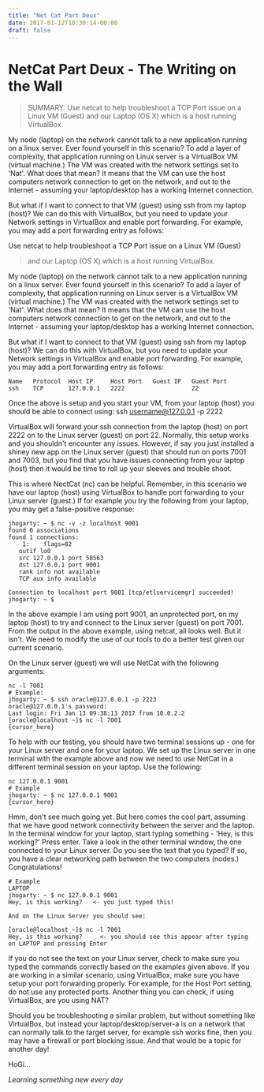 ```yaml
---
title: "Net Cat Part Deux"
date: 2017-01-12T10:30:14-00:00
draft: false
---
```


# NetCat Part Deux - The Writing on the Wall

> SUMMARY: Use netcat to help troubleshoot a TCP Port issue on a Linux VM (Guest)
> and our Laptop (OS X) which is a host running VirtualBox.

My node (laptop) on the network cannot talk to a new application running on a linux server.  Ever found yourself in this scenario?  To add a layer of complexity, that application running on Linux server is a VirtualBox VM (virtual machine.)  The VM was created with the network settings set to 'Nat'.  What does that mean?  It means that the VM can use the host computers network connection to get on the network, and out to the Internet - assuming your laptop/desktop has a working Internet connection.  

But what if I want to connect to that VM (guest) using ssh from my laptop (host)?  We can do this with VirtualBox, but you need to update your Network settings in VirtualBox and enable port forwarding.  For example, you may add a port forwarding entry as follows:

 Use netcat to help troubleshoot a TCP Port issue on a Linux VM (Guest)
> and our Laptop (OS X) which is a host running VirtualBox.

My node (laptop) on the network cannot talk to a new application running on a linux server.  Ever found yourself in this scenario?  To add a layer of complexity, that application running on Linux server is a VirtualBox VM (virtual machine.)  The VM was created with the network settings set to 'Nat'.  What does that mean?  It means that the VM can use the host computers network connection to get on the network, and out to the Internet - assuming your laptop/desktop has a working Internet connection.  

But what if I want to connect to that VM (guest) using ssh from my laptop (host)?  We can do this with VirtualBox, but you need to update your Network settings in VirtualBox and enable port forwarding.  For example, you may add a port forwarding entry as follows:


```
Name   Protocol  Host IP     Host Port   Guest IP   Guest Port
ssh    TCP       127.0.0.1   2222                   22
```


Once the above is setup and you start your VM, from your laptop (host) you should be able to connect using:  ssh username@127.0.0.1 -p 2222

VirtualBox will forward your ssh connection from the laptop (host) on port 2222 on to the Linux server (guest) on port 22.  Normally, this setup works and you shouldn't encounter any issues.  However, if say you just installed a shiney new app on the Linux server (guest) that should run on ports 7001 and 7003, but you find that you have issues connecting from your laptop (host) then it would be time to roll up your sleeves and trouble shoot.

This is where NectCat (nc) can be helpful.  Remember, in this scenario we have our laptop (host) using VirtualBox to handle port forwarding to your Linux server (guest.)  If for example you try the following from your laptop, you may get a false-positive response:


```
jhogarty: ~ $ nc -v -z localhost 9001
found 0 associations
found 1 connections:
    1:    flags=82
   outif lo0
   src 127.0.0.1 port 58563
   dst 127.0.0.1 port 9001
   rank info not available
   TCP aux info available

Connection to localhost port 9001 [tcp/etlservicemgr] succeeded!
jhogarty: ~ $
```


In the above example I am using port 9001, an unprotected port, on my laptop (host) to try and connect to the Linux server (guest) on port 7001.  From the output in the above example, using netcat, all looks well.  But it isn't.  We need to modify the use of our tools to do a better test given our current scenario.

On the Linux server (guest) we will use NetCat with the following arguments:


```
nc -l 7001
# Example:
jhogarty: ~ $ ssh oracle@127.0.0.1 -p 2223
oracle@127.0.0.1's password:
Last login: Fri Jan 13 09:38:13 2017 from 10.0.2.2
[oracle@localhost ~]$ nc -l 7001
{cursor_here}
```


To help with our testing, you should have two terminal sessions up - one for your Linux server and one for your laptop.  We set up the Linux server in one terminal with the example above and now we need to use NetCat in a different terminal session on your laptop.  Use the following:


```
nc 127.0.0.1 9001
# Example
jhogarty: ~ $ nc 127.0.0.1 9001
{cursor_here}
```


Hmm, don't see much going yet.  But here comes the cool part, assuming that we have good network connectivity between the server and the laptop.  In the terminal window for your laptop, start typing something - 'Hey, is this working?'   Press enter.  Take a look in the other terminal window, the one connected to your Linux server.  Do you see the text that you typed?  If so, you have a clear networking path between the two computers (nodes.)  Congratulations!

```
# Example
LAPTOP
jhogarty: ~ $ nc 127.0.0.1 9001
Hey, is this working?   <- you just typed this!

And on the Linux Server you should see:

[oracle@localhost ~]$ nc -l 7001
Hey, is this working?     <- you should see this appear after typing on LAPTOP and pressing Enter
```


If you do not see the text on your Linux server, check to make sure you typed the commands correctly based on the examples given above.  If you are working in a similar scenario, using VirtualBox, make sure you have setup your port forwarding properly.  For example, for the Host Port setting, do not use any protected ports.  Another thing you can check, if using VirtualBox, are you using NAT?

Should you be troubleshooting a similar problem, but without something like VirtualBox, but instead your laptop/desktop/server-a is on a network that can normally talk to the target server, for example ssh works fine, then you may have a firewall or port blocking issue.  And that would be a topic for another day!


HoGi...

*Learning something new every day*
